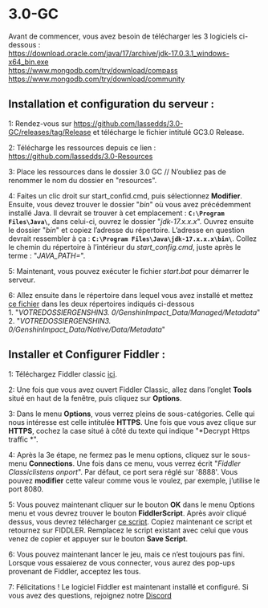 # 3.0-GC

Avant de commencer, vous avez besoin de télécharger les 3 logiciels ci-dessous :<br>
https://download.oracle.com/java/17/archive/jdk-17.0.3.1_windows-x64_bin.exe<br>
https://www.mongodb.com/try/download/compass<br>
https://www.mongodb.com/try/download/community<br>

## Installation et configuration du serveur :

1: Rendez-vous sur https://github.com/lassedds/3.0-GC/releases/tag/Release et télécharge le fichier intitulé GC3.0 Release.

2: Télécharge les ressources depuis ce lien : https://github.com/lassedds/3.0-Resources

3: Place les ressources dans le dossier 3.0 GC // N’oubliez pas de renommer le nom du dossier en "resources".

4: Faites un clic droit sur start_confid.cmd, puis sélectionnez **Modifier**. Ensuite, vous devez trouver le dossier "*bin*" où vous avez précédemment installé Java. Il devrait se trouver à cet emplacement : **`C:\Program Files\Java\`**, dans celui-ci, ouvrez le dossier "*jdk-17.x.x.x*". Ouvrez ensuite le dossier "*bin*" et copiez l’adresse du répertoire. L’adresse en question devrait ressembler à ça : **`C:\Program Files\Java\jdk-17.x.x.x\bin\`**. Collez le chemin du répertoire à l’intérieur du *start_config.cmd*, juste après le terme : "*JAVA_PATH=*".

5: Maintenant, vous pouvez exécuter le fichier *start.bat* pour démarrer le serveur.

6: Allez ensuite dans le répertoire dans lequel vous avez installé et mettez <a href="https://drive.google.com/file/d/1esXUB4Q_Y_wDjvqnNbN8jiQUKsO11N1S/view?usp=sharing">ce fichier</a> dans les deux répertoires indiqués ci-dessous<br>
	1. "*VOTREDOSSIERGENSHIN3. 0/GenshinImpact_Data/Managed/Metadata*"<br>
	2. "*VOTREDOSSIERGENSHIN3. 0/GenshinImpact_Data/Native/Data/Metadata*"

## Installer et Configurer Fiddler :

1: Téléchargez Fiddler classic <a href=https://www.telerik.com/download/fiddler>ici</a>.

2: Une fois que vous avez ouvert Fiddler Classic, allez dans l’onglet **Tools** situé en haut de la fenêtre, puis cliquez sur **Options**.

3: Dans le menu **Options**, vous verrez pleins de sous-catégories. Celle qui nous intéresse est celle intitulée **HTTPS**. Une fois que vous avez clique sur **HTTPS**, cochez la case situé à côté du texte qui indique "*Decrypt Https traffic *".

4: Après la 3e étape, ne fermez pas le menu options, cliquez sur le sous-menu **Connections**. Une fois dans ce menu, vous verrez écrit "*Fiddler Classiclistens onport*". Par défaut, ce port sera réglé sur '8888'. Vous pouvez **modifier** cette valeur comme vous le voulez, par exemple, j’utilise le port 8080.

5: Vous pouvez maintenant cliquer sur le bouton **OK** dans le menu Options menu et vous devrez trouver le bouton **FiddlerScript**. Après avoir cliqué dessus, vous devrez télécharger <a href=https://github.lunatic.moe/fiddlerscript>ce script</a>. Copiez maintenant ce script et retournez sur FIDDLER. Remplacez le script existant avec celui que vous venez de copier et appuyer sur le bouton **Save Script**.

6: Vous pouvez maintenant lancer le jeu, mais ce n’est toujours pas fini. Lorsque vous essaierez de vous connecter, vous aurez des pop-ups provenant de Fiddler, acceptez les tous.

7: Félicitations ! Le logiciel Fiddler est maintenant installé et configuré. Si vous avez des questions, rejoignez notre <a href=https://discord.gg/AYtB7Q2er8>Discord</a>
